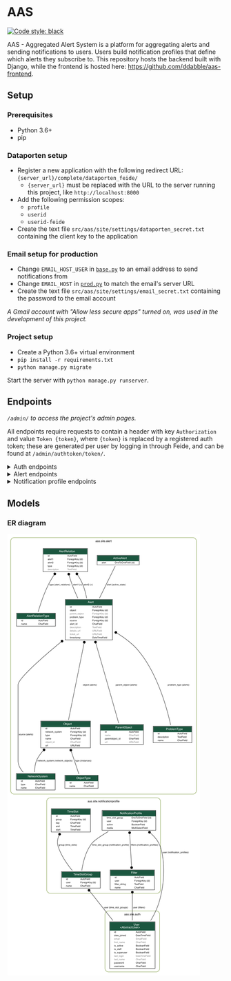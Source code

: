 # AAS
[![Code style: black](https://img.shields.io/badge/code%20style-black-000000.svg)](https://github.com/psf/black)

AAS - Aggregated Alert System is a platform for aggregating alerts and sending notifications to users. Users build notification profiles that define which alerts they subscribe to. This repository hosts the backend built with Django, while the frontend is hosted here: https://github.com/ddabble/aas-frontend.


## Setup

### Prerequisites
* Python 3.6+
* pip

### Dataporten setup
* Register a new application with the following redirect URL: `{server_url}/complete/dataporten_feide/`
  * `{server_url}` must be replaced with the URL to the server running this project, like `http://localhost:8000`
* Add the following permission scopes:
  * `profile`
  * `userid`
  * `userid-feide`
* Create the text file `src/aas/site/settings/dataporten_secret.txt` containing the client key to the application

### Email setup for production
* Change `EMAIL_HOST_USER` in [`base.py`](/src/aas/site/settings/base.py) to an email address to send notifications from
* Change `EMAIL_HOST` in [`prod.py`](/src/aas/site/settings/prod.py) to match the email's server URL
* Create the text file `src/aas/site/settings/email_secret.txt` containing the password to the email account

*A Gmail account with "Allow less secure apps" turned on, was used in the development of this project.*

### Project setup
* Create a Python 3.6+ virtual environment
* `pip install -r requirements.txt`
* `python manage.py migrate`

Start the server with `python manage.py runserver`.

## Endpoints
*`/admin/` to access the project's admin pages.*

All endpoints require requests to contain a header with key `Authorization` and value `Token {token}`, where `{token}` is replaced by a registered auth token; these are generated per user by logging in through Feide, and can be found at `/admin/authtoken/token/`.

<details>
<summary>Auth endpoints</summary>

* `GET` to `/auth/user/`: returns the logged in user
* `POST` to `/api-token-auth/`: returns an auth token for the posted user
  * Body: `{ username: <username>, password: <password> }`
* `/login/dataporten_feide/`: redirects to Feide login
</details>

<details>
<summary>Alert endpoints</summary>

* `/alerts/`:
  * `GET`: returns all alerts - both active and historic
  * `POST`: creates and returns an alert
    <details>
    <summary>Body:</summary>

    Attribute explanation: https://nav.uninett.no/doc/dev/reference/eventengine.html#exporting-alerts-from-nav-into-other-systems
    ```json
    {
        "id": 212310,
        "history": 196179,
        "time": "2019-11-05T10:03:10.235877",
        "message": "box down example-sw.example.org 10.0.1.42",
        "source": "pping",
        "state": "s",
        "on_maintenance": false,
        "netbox": 138,
        "device_groups": null,
        "device": null,
        "subid": "",
        "subject_type": "Netbox",
        "subject": "example-sw.example.org",
        "subject_url": "/ipdevinfo/example-sw.example.org/",
        "alert_details_url": "/api/alert/196179/",
        "netbox_history_url": "/devicehistory/history/%3Fnetbox=138",
        "event_history_url": "/devicehistory/history/?eventtype=e_boxState",
        "event_type": {
            "description": "Tells us whether a network-unit is down or up.",
            "id": "boxState"
        },
        "alert_type": {
            "description": "Box declared down.",
            "name": "boxDown"
        },
        "severity": 50,
        "value": 100
    }
    ```
    </details>

* `GET` to `/alerts/<int:pk>`: returns an alert by pk
* `GET` to `/alerts/active/`: returns all active alerts
* `PUT` to `/alerts/<int:pk>/active`: changes an alert's active state by pk
  * Body: `{ "active": <bool> }`
* `GET` to `/alerts/metadata/`: returns relevant metadata for all alerts

</details>

<details>
<summary>Notification profile endpoints</summary>

* `/notificationprofiles/`:
  * `GET`: returns the logged in user's notification profiles
  * `POST`: creates and returns a notification profile which is then connected to the logged in user
    <details>
    <summary>Body:</summary>

    ```json
    {
        "time_slot": 1,
        "filters": [
            1,
            2
        ],
        "media": [
            "EM",
            "SM"
        ],
        "active": true
    }
    ```
    </details>

* `/notificationprofiles/<int:pk>`:
  * `GET`: returns one of the logged in user's notification profiles by pk
  * `PUT`: updates and returns one of the logged in user's notification profiles by pk
    * Body: same as `POST` to `/notificationprofiles/`
  * `DELETE`: deletes one of the logged in user's notification profiles by pk

* `GET` to `/notificationprofiles/<int:pk>/alerts/`: returns all alerts - both active and historic - filtered by one of the logged in user's notification profiles by pk

* `/notificationprofiles/timeslots/`:
  * `GET`: returns the logged in user's time slots
  * `POST`: creates and returns a time slot which is then connected to the logged in user
    <details>
    <summary>Body:</summary>

    ```json
    {
        "name": "Weekdays",
        "time_intervals": [
            {
                "day": "MO",
                "start": "08:00:00",
                "end": "16:00:00"
            },
            {
                "day": "TU",
                "start": "08:00:00",
                "end": "16:00:00"
            },
            {
                "day": "WE",
                "start": "08:00:00",
                "end": "16:00:00"
            },
            {
                "day": "TH",
                "start": "08:00:00",
                "end": "16:00:00"
            },
            {
                "day": "FR",
                "start": "08:00:00",
                "end": "16:00:00"
            }
        ]
    }
    ```
    </details>

* `/notificationprofiles/timeslots/<int:pk>`:
  * `GET`: returns one of the logged in user's time slots by pk
  * `PUT`: updates and returns one of the logged in user's time slots by pk
    * Body: same as `POST` to `/notificationprofiles/timeslots/`
  * `DELETE`: deletes one of the logged in user's time slots by pk

* `/notificationprofiles/filters/`:
  * `GET`: returns the logged in user's filters
  * `POST`: creates and returns a filter which is then connected to the logged in user
    <details>
    <summary>Body:</summary>

    ```json
    {
        "name": "Critical alerts",
        "filter_string": "{\"sourceIds\":[<NetworkSystem.pk>, ...], \"objectTypeIds\":[<ObjectType.pk>, ...], \"parentObjectIds\":[<ParentObject.pk>, ...], \"problemTypeIds\":[<ProblemType.pk>, ...]}"
    }
    ```
    </details>

* `/notificationprofiles/filters/<int:pk>`:
  * `GET`: returns one of the logged in user's filters by pk
  * `PUT`: updates and returns one of the logged in user's filters by pk
    * Body: same as `POST` to `/notificationprofiles/filters/`
  * `DELETE`: deletes one of the logged in user's filters by pk

* `POST` to `/notificationprofiles/filterpreview/`: returns all alerts - both active and historic - filtered by the values in the body
  <details>
  <summary>Body:</summary>

  ```json
  {
      "sourceIds": [<NetworkSystem.pk>, ...],
      "objectTypeIds": [<ObjectType.pk>, ...],
      "parentObjectIds": [<ParentObject.pk>, ...],
      "problemTypeIds": [<ProblemType.pk>, ...]
  }
  ```
  </details>

</details>


## Models

### ER diagram
![ER diagram](img/ER_model.png)
